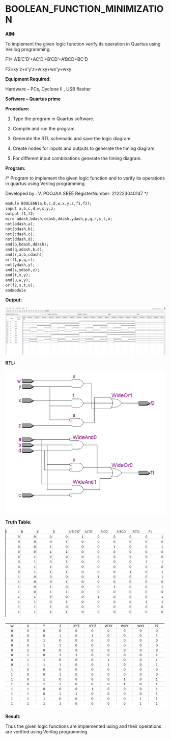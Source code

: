 # BOOLEAN_FUNCTION_MINIMIZATION

**AIM:**

To implement the given logic function verify its operation in Quartus using Verilog programming.

F1= A’B’C’D’+AC’D’+B’CD’+A’BCD+BC’D 

F2=xy’z+x’y’z+w’xy+wx’y+wxy

**Equipment Required:**

Hardware – PCs, Cyclone II , USB flasher

**Software – Quartus prime**


**Procedure:**

1.	Type the program in Quartus software.

2.	Compile and run the program.

3.	Generate the RTL schematic and save the logic diagram.

4.	Create nodes for inputs and outputs to generate the timing diagram.

5.	For different input combinations generate the timing diagram.


**Program:**

/* Program to implement the given logic function and to verify its operations in quartus using Verilog programming. 

Developed by  : V. POOJAA SREE
RegisterNumber: 212223040147   */

```
module BOOLEAN(a,b,c,d,w,x,y,z,f1,f2);
input a,b,c,d,w,x,y,z;
output f1,f2;
wire adash,bdash,cdash,ddash,ydash,p,q,r,s,t,u;
not(adash,a);
not(bdash,b);
not(cdash,c);
not(ddash,d);
and(p,bdash,ddash);
and(q,adash,b,d);
and(r,a,b,cdash);
or(f1,p,q,r);
not(ydash,y);
and(s,ydash,z);
and(t,x,y);
and(u,w,y);
or(f2,s,t,u);
endmodule

```


**Output:**

![alt text](<2 -w.png>)

**RTL:**

![alt text](<2 - r.png>)

**Truth Table:**

![alt text](<2 - t1.png>)

![alt text](<2 - t2.png>)

**Result:**

Thus the given logic functions are implemented using and their operations are verified using Verilog programming.

